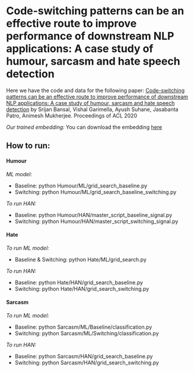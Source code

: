 # Code-switching patterns can be an effective route to improve performance of downstream NLP applications: A case study of humour, sarcasm and hate speech detection 

Here we have the code and data for the following paper: [Code-switching patterns can be an effective route to improve performance of downstream NLP applications: A case study of humour, sarcasm and hate speech detection](https://arxiv.org/abs/2005.02295) by Srijan Bansal, Vishal Garimella, Ayush Suhane, Jasabanta Patro, Animesh Mukherjee. Proceedings of ACL 2020

*Our trained embedding:*
You can download the embedding [here](https://bit.ly/3dtfxDd)

## How to run:

#### Humour
*ML model:*
- Baseline: python  Humour/ML/grid_search_baseline.py
- Switching: python  Humour/ML/grid_search_baseline_switching.py

*To run HAN:*
- Baseline: python Humour/HAN/master_script_baseline_signal.py
- Switching: python Humour/HAN/master_script_switching_signal.py

#### Hate
*To run ML model:*
- Baseline & Switching: python  Hate/ML/grid_search.py

*To run HAN:*
- Baseline: python Hate/HAN/grid_search_baseline.py
- Switching: python Hate/HAN/grid_search_switching.py

#### Sarcasm
*To run ML model:*
- Baseline: python Sarcasm/ML/Baseline/classification.py
- Switching: python Sarcasm/ML/Switching/classification.py

*To run HAN:*
- Baseline: python Sarcasm/HAN/grid_search_baseline.py
- Switching: python Sarcasm/HAN/grid_search_switching.py
